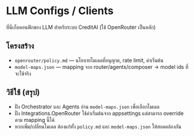 # LLM Configs / Clients

ที่นี่เก็บคอนฟิกของ LLM สำหรับระบบ CreditAI (ใช้ OpenRouter เป็นหลัก)

## โครงสร้าง
- `openrouter/policy.md` — นโยบายโมเดลที่อนุญาต, rate limit, ค่าเริ่มต้น
- `model-maps.json` — mapping จาก router/agents/composer → model ids ที่จะใช้จริง

## วิธีใช้ (สรุป)
- ฝั่ง Orchestrator และ Agents อ่าน `model-maps.json` เพื่อเลือกโมเดล
- ฝั่ง Integrations.OpenRouter ใช้ค่าเริ่มต้นจาก appsettings แต่สามารถ override ตาม mapping นี้ได้
- หากเพิ่ม/เปลี่ยนโมเดล ต้องแก้ทั้ง `policy.md` และ `model-maps.json` ให้สอดคล้องกัน
